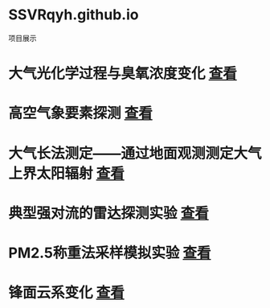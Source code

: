 # SSVRqyh.github.io
项目展示

# 大气光化学过程与臭氧浓度变化 [查看](https://SSVRqyh.github.io/CX_QXKJ_O3)

# 高空气象要素探测 [查看](https://SSVRqyh.github.io/CUITVirtualCourse)

# 大气长法测定——通过地面观测测定大气上界太阳辐射 [查看](https://SSVRqyh.github.io/CX_QXKJ_Radiation)

# 典型强对流的雷达探测实验 [查看](https://SSVRqyh.github.io/CUIT_VisualRadarCourse)

# PM2.5称重法采样模拟实验 [查看](https://SSVRqyh.github.io/PM25WeightingV1.36.0)

# 锋面云系变化 [查看](https://SSVRqyh.github.io/3DClouds_webGL)
